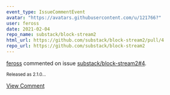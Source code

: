 ```yaml
---
event_type: IssueCommentEvent
avatar: "https://avatars.githubusercontent.com/u/121766?"
user: feross
date: 2021-02-04
repo_name: substack/block-stream2
html_url: https://github.com/substack/block-stream2/pull/4
repo_url: https://github.com/substack/block-stream2
---
```


<a href='https://github.com/feross' target='_blank'>feross</a> commented on issue <a href='https://github.com/substack/block-stream2/pull/4' target='_blank'>substack/block-stream2#4</a>.

<small>Released as 2.1.0...</small>

<a href='https://github.com/substack/block-stream2/pull/4' target='_blank'>View Comment</a>